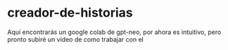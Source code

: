 # creador-de-historias 
Aquí encontrarás un google colab de gpt-neo, por ahora es intuitivo, pero pronto subiré un video de como trabajar con el
